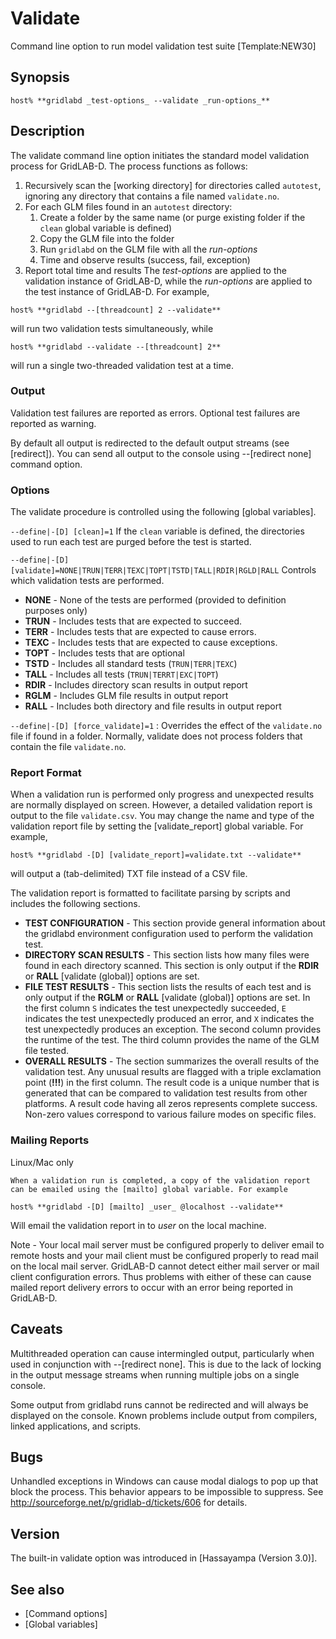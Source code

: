 # Validate

Command line option to run model validation test suite [Template:NEW30]

## Synopsis
    
    
    host% **gridlabd _test-options_ --validate _run-options_**
    

## Description

The validate command line option initiates the standard model validation process for GridLAB-D. The process functions as follows: 

  1. Recursively scan the [working directory] for directories called `autotest`, ignoring any directory that contains a file named `validate.no`.
  2. For each GLM files found in an `autotest` directory: 
     1. Create a folder by the same name (or purge existing folder if the `clean` global variable is defined)
     2. Copy the GLM file into the folder
     3. Run `gridlabd` on the GLM file with all the _run-options_
     4. Time and observe results (success, fail, exception)
  3. Report total time and results
The _test-options_ are applied to the validation instance of GridLAB-D, while the _run-options_ are applied to the test instance of GridLAB-D. For example, 
    
    
    host% **gridlabd --[threadcount] 2 --validate** 
    

will run two validation tests simultaneously, while 
    
    
    host% **gridlabd --validate --[threadcount] 2**
    

will run a single two-threaded validation test at a time. 

### Output

Validation test failures are reported as errors. Optional test failures are reported as warning. 

By default all output is redirected to the default output streams (see [redirect]). You can send all output to the console using --[redirect none] command option. 

### Options

The validate procedure is controlled using the following [global variables]. 

`--define|-[D] [clean]=1`
    If the `clean` variable is defined, the directories used to run each test are purged before the test is started.

`--define|-[D] [validate]=NONE|TRUN|TERR|TEXC|TOPT|TSTD|TALL|RDIR|RGLD|RALL`
    Controls which validation tests are performed. 

* **NONE** -
    None of the tests are performed (provided to definition purposes only)
* **TRUN** -
    Includes tests that are expected to succeed.
* **TERR** -
    Includes tests that are expected to cause errors.
* **TEXC** -
    Includes tests that are expected to cause exceptions.
* **TOPT** -
    Includes tests that are optional
* **TSTD** -
    Includes all standard tests (`TRUN|TERR|TEXC`)
* **TALL** -
    Includes all tests (`TRUN|TERRT|EXC|TOPT`)
* **RDIR** -
    Includes directory scan results in output report
* **RGLM** -
    Includes GLM file results in output report
* **RALL** -
    Includes both directory and file results in output report

`--define|-[D] [force_validate]=1` :
Overrides the effect of the `validate.no` file if found in a folder. Normally, validate does not process folders that contain the file `validate.no`.


### Report Format


When a validation run is performed only progress and unexpected results are normally displayed on screen. However, a detailed validation report is output to the file `validate.csv`. You may change the name and type of the validation report file by setting the [validate_report] global variable. For example, 

    
    host% **gridlabd -[D] [validate_report]=validate.txt --validate**
    

will output a (tab-delimited) TXT file instead of a CSV file. 

The validation report is formatted to facilitate parsing by scripts and includes the following sections. 


* **TEST CONFIGURATION** -
    This section provide general information about the gridlabd environment configuration used to perform the validation test.
* **DIRECTORY SCAN RESULTS** -
    This section lists how many files were found in each directory scanned. This section is only output if the **RDIR** or **RALL** [validate (global)] options are set.
* **FILE TEST RESULTS** -
    This section lists the results of each test and is only output if the **RGLM** or **RALL** [validate (global)] options are set. In the first column `S` indicates the test unexpectedly succeeded, `E` indicates the test unexpectedly produced an error, and `X` indicates the test unexpectedly produces an exception. The second column provides the runtime of the test. The third column provides the name of the GLM file tested.
* **OVERALL RESULTS** -
    The section summarizes the overall results of the validation test. Any unusual results are flagged with a triple exclamation point (**!!!**) in the first column. The result code is a unique number that is generated that can be compared to validation test results from other platforms. A result code having all zeros represents complete success. Non-zero values correspond to various failure modes on specific files.

### Mailing Reports


Linux/Mac only
    
    When a validation run is completed, a copy of the validation report can be emailed using the [mailto] global variable. For example

    host% **gridlabd -[D] [mailto] _user_ @localhost --validate**

Will email the validation report in to _user_ on the local machine. 

Note -
    Your local mail server must be configured properly to deliver email to remote hosts and your mail client must be configured properly to read mail on the local mail server. GridLAB-D cannot detect either mail server or mail client configuration errors. Thus problems with either of these can cause mailed report delivery errors to occur with an error being reported in GridLAB-D.

## Caveats

Multithreaded operation can cause intermingled output, particularly when used in conjunction with --[redirect none]. This is due to the lack of locking in the output message streams when running multiple jobs on a single console. 

Some output from gridlabd runs cannot be redirected and will always be displayed on the console. Known problems include output from compilers, linked applications, and scripts. 

## Bugs

Unhandled exceptions in Windows can cause modal dialogs to pop up that block the process. This behavior appears to be impossible to suppress. See <http://sourceforge.net/p/gridlab-d/tickets/606> for details. 

## Version

The built-in validate option was introduced in [Hassayampa (Version 3.0)]. 

## See also

  * [Command options]
  * [Global variables]



  
